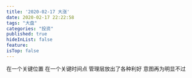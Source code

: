 ```yaml
---
title: '2020-02-17 大涨'
date: 2020-02-17 22:22:58
tags: "大盘"
categories: "投资"
published: true
hideInList: false
feature: 
isTop: false
---
```

在一个关键位置
在一个关键时间点
管理层放出了各种利好
意图再为明显不过
<!-- more -->
